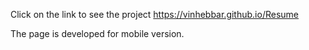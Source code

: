 Click on the link to see the project https://vinhebbar.github.io/Resume

The page is developed for mobile version.
